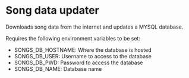 # Song data updater
Downloads song data from the internet and updates a MYSQL database.

Requires the following environment variables to be set:

- SONGS_DB_HOSTNAME: Where the database is hosted
- SONGS_DB_USER: Username to access to the database
- SONGS_DB_PWD: Password to access the database
- SONGS_DB_NAME: Database name
